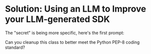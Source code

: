 
# Solution: Using an LLM to Improve your LLM-generated SDK

The "secret" is being more specific, here's the first prompt:

Can you cleanup this class to better meet the Python PEP-8 coding standard?


